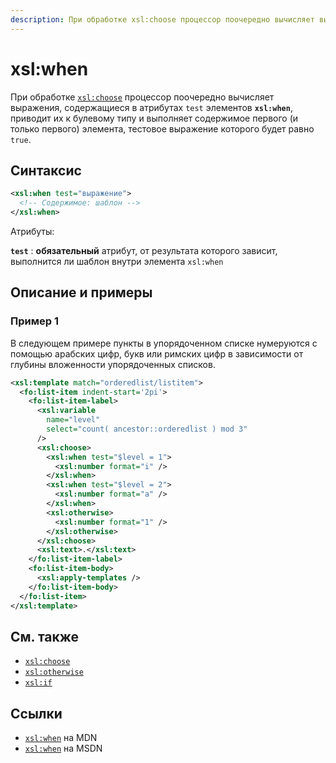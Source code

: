 ```yaml
---
description: При обработке xsl:choose процессор поочередно вычисляет выражения, содержащиеся в атрибутах test элементов xsl:when, приводит их к булевому типу и выполняет содержимое первого элемента, тестовое выражение которого будет равно true
---
```


# xsl:when

При обработке [`xsl:choose`](/xslt/xsl-choose/) процессор поочередно вычисляет выражения, содержащиеся в атрибутах `test` элементов **`xsl:when`**, приводит их к булевому типу и выполняет содержимое первого (и только первого) элемента, тестовое выражение которого будет равно `true`.

## Синтаксис

```xml
<xsl:when test="выражение">
  <!-- Содержимое: шаблон -->
</xsl:when>
```

Атрибуты:

**`test`**
: **обязательный** атрибут, от результата которого зависит, выполнится ли шаблон внутри элемента `xsl:when`

## Описание и примеры

### Пример 1

В следующем примере пункты в упорядоченном списке нумеруются с помощью арабских цифр, букв или римских цифр в зависимости от глубины вложенности упорядоченных списков.

```xml
<xsl:template match="orderedlist/listitem">
  <fo:list-item indent-start='2pi'>
    <fo:list-item-label>
      <xsl:variable
        name="level"
        select="count( ancestor::orderedlist ) mod 3"
      />
      <xsl:choose>
        <xsl:when test="$level = 1">
          <xsl:number format="i" />
        </xsl:when>
        <xsl:when test="$level = 2">
          <xsl:number format="a" />
        </xsl:when>
        <xsl:otherwise>
          <xsl:number format="1" />
        </xsl:otherwise>
      </xsl:choose>
      <xsl:text>.</xsl:text>
    </fo:list-item-label>
    <fo:list-item-body>
      <xsl:apply-templates />
    </fo:list-item-body>
  </fo:list-item>
</xsl:template>
```

## См. также

- [`xsl:choose`](xsl-choose.md)
- [`xsl:otherwise`](xsl-otherwise.md)
- [`xsl:if`](xsl-if.md)

## Ссылки

- [`xsl:when`](https://developer.mozilla.org/en/XSLT/when) на MDN
- [`xsl:when`](https://msdn.microsoft.com/en-us/library/ms256164.aspx) на MSDN
